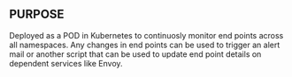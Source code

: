 ## PURPOSE
Deployed as a POD in Kubernetes to continuosly monitor end points across all namespaces. Any changes in end points can be used to trigger an alert mail or another script that can be used to update end point details on dependent services like Envoy.
